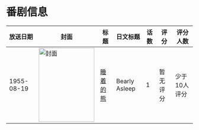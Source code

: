 # 番剧信息

|放送日期|封面|标题|日文标题|话数|评分|评分人数|
|---|---|---|---|---|---|---|
|1955-08-19|<img src="//lain.bgm.tv/pic/cover/c/8a/49/411762_EDMEh.jpg" alt="封面" style="width:150px;height:200px;object-fit:cover;">|[睡着的熊](https://bangumi.tv/subject/411762)|Bearly Asleep|1|暂无评分|少于10人评分|
